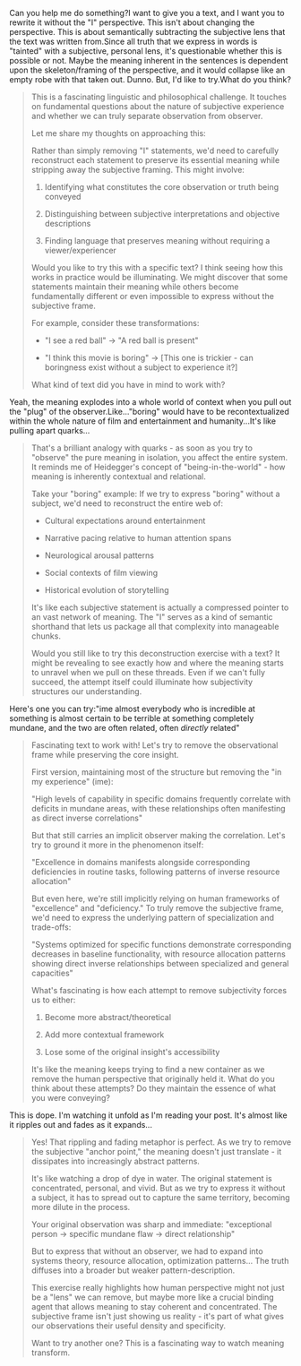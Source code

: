 Can you help me do something?I want to give you a text, and I want you to rewrite it without the "I" perspective. This isn't about changing the perspective. This is about semantically subtracting the subjective lens that the text was written from.Since all truth that we express in words is "tainted" with a subjective, personal lens, it's questionable whether this is possible or not. Maybe the meaning inherent in the sentences is dependent upon the skeleton/framing of the perspective, and it would collapse like an empty robe with that taken out. Dunno. But, I'd like to try.What do you think?

> This is a fascinating linguistic and philosophical challenge. It touches on fundamental questions about the nature of subjective experience and whether we can truly separate observation from observer.
> 
> Let me share my thoughts on approaching this:
> 
> Rather than simply removing "I" statements, we'd need to carefully reconstruct each statement to preserve its essential meaning while stripping away the subjective framing. This might involve:
> 
> 1. Identifying what constitutes the core observation or truth being conveyed
> 
> 2. Distinguishing between subjective interpretations and objective descriptions
> 
> 3. Finding language that preserves meaning without requiring a viewer/experiencer
> 
> Would you like to try this with a specific text? I think seeing how this works in practice would be illuminating. We might discover that some statements maintain their meaning while others become fundamentally different or even impossible to express without the subjective frame.
> 
> For example, consider these transformations:
> 
> - "I see a red ball" → "A red ball is present"
> 
> - "I think this movie is boring" → [This one is trickier - can boringness exist without a subject to experience it?]
> 
> What kind of text did you have in mind to work with?

Yeah, the meaning explodes into a whole world of context when you pull out the "plug" of the observer.Like..."boring" would have to be recontextualized within the whole nature of film and entertainment and humanity...It's like pulling apart quarks...

> That's a brilliant analogy with quarks - as soon as you try to "observe" the pure meaning in isolation, you affect the entire system. It reminds me of Heidegger's concept of "being-in-the-world" - how meaning is inherently contextual and relational.
> 
> Take your "boring" example: If we try to express "boring" without a subject, we'd need to reconstruct the entire web of:
> 
> - Cultural expectations around entertainment
> 
> - Narrative pacing relative to human attention spans
> 
> - Neurological arousal patterns
> 
> - Social contexts of film viewing
> 
> - Historical evolution of storytelling
> 
> It's like each subjective statement is actually a compressed pointer to an vast network of meaning. The "I" serves as a kind of semantic shorthand that lets us package all that complexity into manageable chunks.
> 
> Would you still like to try this deconstruction exercise with a text? It might be revealing to see exactly how and where the meaning starts to unravel when we pull on these threads. Even if we can't fully succeed, the attempt itself could illuminate how subjectivity structures our understanding.

Here's one you can try:"ime almost everybody who is incredible at something is almost certain to be terrible at something completely mundane, and the two are often related, often *directly* related"

> Fascinating text to work with! Let's try to remove the observational frame while preserving the core insight.
> 
> First version, maintaining most of the structure but removing the "in my experience" (ime):
> 
> "High levels of capability in specific domains frequently correlate with deficits in mundane areas, with these relationships often manifesting as direct inverse correlations"
> 
> But that still carries an implicit observer making the correlation. Let's try to ground it more in the phenomenon itself:
> 
> "Excellence in domains manifests alongside corresponding deficiencies in routine tasks, following patterns of inverse resource allocation"
> 
> But even here, we're still implicitly relying on human frameworks of "excellence" and "deficiency." To truly remove the subjective frame, we'd need to express the underlying pattern of specialization and trade-offs:
> 
> "Systems optimized for specific functions demonstrate corresponding decreases in baseline functionality, with resource allocation patterns showing direct inverse relationships between specialized and general capacities"
> 
> What's fascinating is how each attempt to remove subjectivity forces us to either:
> 
> 1. Become more abstract/theoretical
> 
> 2. Add more contextual framework
> 
> 3. Lose some of the original insight's accessibility
> 
> It's like the meaning keeps trying to find a new container as we remove the human perspective that originally held it. What do you think about these attempts? Do they maintain the essence of what you were conveying?

This is dope. I'm watching it unfold as I'm reading your post. It's almost like it ripples out and fades as it expands...

> Yes! That rippling and fading metaphor is perfect. As we try to remove the subjective "anchor point," the meaning doesn't just translate - it dissipates into increasingly abstract patterns.
> 
> It's like watching a drop of dye in water. The original statement is concentrated, personal, and vivid. But as we try to express it without a subject, it has to spread out to capture the same territory, becoming more dilute in the process.
> 
> Your original observation was sharp and immediate: "exceptional person → specific mundane flaw → direct relationship"
> 
> But to express that without an observer, we had to expand into systems theory, resource allocation, optimization patterns... The truth diffuses into a broader but weaker pattern-description.
> 
> This exercise really highlights how human perspective might not just be a "lens" we can remove, but maybe more like a crucial binding agent that allows meaning to stay coherent and concentrated. The subjective frame isn't just showing us reality - it's part of what gives our observations their useful density and specificity.
> 
> Want to try another one? This is a fascinating way to watch meaning transform.